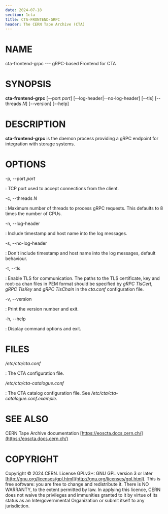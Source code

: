 ```yaml
---
date: 2024-07-18
section: 1cta
title: CTA-FRONTEND-GRPC
header: The CERN Tape Archive (CTA)
---
```

<!---
@project      The CERN Tape Archive (CTA)
@copyright    Copyright © 2020-2024 CERN
@license      This program is free software, distributed under the terms of the GNU General Public
              Licence version 3 (GPL Version 3), copied verbatim in the file "COPYING". You can
              redistribute it and/or modify it under the terms of the GPL Version 3, or (at your
              option) any later version.

              This program is distributed in the hope that it will be useful, but WITHOUT ANY
              WARRANTY; without even the implied warranty of MERCHANTABILITY or FITNESS FOR A
              PARTICULAR PURPOSE. See the GNU General Public License for more details.

              In applying this licence, CERN does not waive the privileges and immunities
              granted to it by virtue of its status as an Intergovernmental Organization or
              submit itself to any jurisdiction.
--->

# NAME

cta-frontend-grpc --- gRPC-based Frontend for CTA

# SYNOPSIS

**cta-frontend-grpc** \[\--port *port*] \[\--log-header\|\--no-log-header] \[\--tls] \[\--threads *N*]
\[\--version] \[\--help]

# DESCRIPTION

**cta-frontend-grpc** is the daemon process providing a gRPC endpoint for integration with storage systems.

# OPTIONS

-p, \--port *port*

:   TCP port used to accept connections from the client.

-c, \--threads *N*

:   Maximum number of threads to process gRPC requests. This defaults to 8 times the number of CPUs.

-n, \--log-header

:   Include timestamp and host name into the log messages.

-s, \--no-log-header

:   Don\'t include timestamp and host name into the log messages, default behaviour.

-t, \--tls

:   Enable TLS for communication. The paths to the TLS certificate, key and root-ca chan files in PEM
    format should be specified by *gRPC TlsCert*, *gRPC TlsKey* and *gRPC TlsChain* in the *cta.conf*
    configuration file.

-v, \--version

:   Print the version number and exit.

-h, \--help

:   Display command options and exit.

# FILES

*/etc/cta/cta.conf*

:   The CTA configuration file.

*/etc/cta/cta-catalogue.conf*

:   The CTA catalog configuration file. See */etc/cta/cta-catalogue.conf.example*.

# SEE ALSO

CERN Tape Archive documentation [https://eoscta.docs.cern.ch/](https://eoscta.docs.cern.ch/)

# COPYRIGHT

Copyright © 2024 CERN. License GPLv3+: GNU GPL version 3 or later [http://gnu.org/licenses/gpl.html](http://gnu.org/licenses/gpl.html).
This is free software: you are free to change and redistribute it. There is NO WARRANTY, to the extent permitted by law.
In applying this licence, CERN does not waive the privileges and immunities granted to it by virtue of its status as an
Intergovernmental Organization or submit itself to any jurisdiction.

